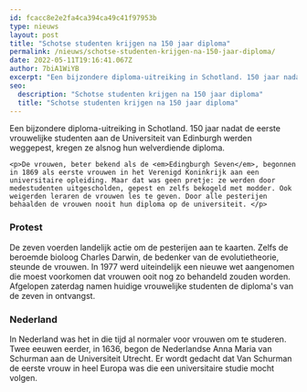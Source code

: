```yaml
---
id: fcacc8e2e2fa4ca394ca49c41f97953b
type: nieuws
layout: post
title: "Schotse studenten krijgen na 150 jaar diploma"
permalink: /nieuws/schotse-studenten-krijgen-na-150-jaar-diploma/
date: 2022-05-11T19:16:41.067Z
author: 7biA1WiYB
excerpt: "Een bijzondere diploma-uitreiking in Schotland. 150 jaar nadat de eerste vrouwelijke studenten aan de Universiteit van Edinburgh werden weggepest, kregen ze alsnog hun welverdiende diploma.  "
seo:
  description: "Schotse studenten krijgen na 150 jaar diploma"
  title: "Schotse studenten krijgen na 150 jaar diploma"
---
```

Een bijzondere diploma-uitreiking in Schotland. 150 jaar nadat de eerste vrouwelijke studenten aan de Universiteit van Edinburgh werden weggepest, kregen ze alsnog hun welverdiende diploma.  

    <p>De vrouwen, beter bekend als de <em>Edingburgh Seven</em>, begonnen in 1869 als eerste vrouwen in het Verenigd Koninkrijk aan een universitaire opleiding. Maar dat was geen pretje: ze werden door medestudenten uitgescholden, gepest en zelfs bekogeld met modder. Ook weigerden leraren de vrouwen les te geven. Door alle pesterijen behaalden de vrouwen nooit hun diploma op de universiteit. </p>
<h3>Protest</h3>
<p>De zeven voerden landelijk actie om de pesterijen aan te kaarten. Zelfs de beroemde bioloog Charles Darwin, de bedenker van de evolutietheorie, steunde de vrouwen. In 1977 werd uiteindelijk een nieuwe wet aangenomen die moest voorkomen dat vrouwen ooit nog zo behandeld zouden worden. Afgelopen zaterdag namen huidige vrouwelijke studenten de diploma's van de zeven in ontvangst. </p>
<h3>Nederland</h3>
<p>In Nederland was het in die tijd al normaler voor vrouwen om te studeren. Twee eeuwen eerder, in 1636, begon de Nederlandse Anna Maria van Schurman aan de Universiteit Utrecht. Er wordt gedacht dat Van Schurman de eerste vrouw in heel Europa was die een universitaire studie mocht volgen.</p>  
